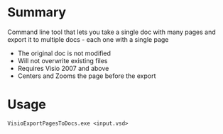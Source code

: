 # Summary
Command line tool that lets you take a single doc with many pages and export it to multiple docs - each one with a single page

* The original doc is not modified
* Will not overwrite existing files
* Requires Visio 2007 and above
* Centers and Zooms the page before the export

# Usage

    VisioExportPagesToDocs.exe <input.vsd>
